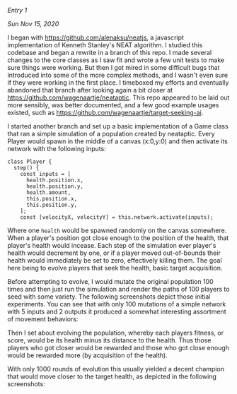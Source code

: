 
*Entry 1*

*Sun Nov 15, 2020*

I began with https://github.com/alenaksu/neatjs, a javascript implementation of Kenneth Stanley's
NEAT algorithm. I studied this codebase and began a rewrite in a branch of this repo. I made
several changes to the core classes as I saw fit and wrote a few unit tests to make sure things
were working. But then I got mired in some difficult bugs that introduced into some of the
more complex methods, and I wasn't even sure if they were working in the first place. I
timeboxed my efforts and eventually abandoned that branch after looking again a bit closer
at https://github.com/wagenaartje/neataptic. This repo appeared to be laid out more
sensibly, was better documented, and a few good example usages existed, such as
https://github.com/wagenaartje/target-seeking-ai.

I started another branch and set up a basic implementation of a Game class that ran a simple
 simulation of a population created by neataptic. Every Player would spawn in the middle of a
  canvas (x:0,y:0) and then activate its network with the following inputs:
  
```tsx
class Player {
  step() {
    const inputs = [
      health.position.x,
      health.position.y,
      health.amount,
      this.position.x,
      this.position.y,
    ];
    const [velocityX, velocityY] = this.network.activate(inputs);
```

Where one `health` would be spawned randomly on the canvas somewhere. When a player's position
 got close enough to the position of the health, that player's health would incease. Each step of
  the simulation ever player's health would decrement by one, or if a player moved out-of-bounds
   their health would immediately be set to zero, effectively killing them. The goal here being
    to evolve players that seek the health, basic target acquisition.
    
Before attempting to evolve, I would mutate the original population 100 times and then just run
 the simulation and render the paths of 100 players to seed with some variety. The following
  screenshots depict those initial experiments. You can see that with only 100 mutations of a
   simple network with 5 inputs and 2 outputs it produced a somewhat interesting assortment of
    movement behaviors:
    
 Then I set about evolving the population, whereby each players fitness, or score, would be its
  health minus its distance to the health. Thus those players who got closer would be rewarded
   and those who got close enough would be rewarded more (by acquisition of the health).
   
 With only 1000 rounds of evolution this usually yielded a decent champion that would move closer
  to the target health, as depicted in the following screenshots:
  
